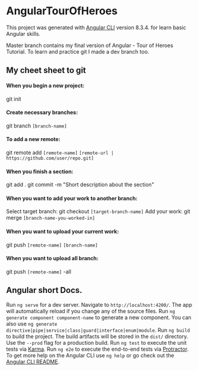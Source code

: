 # AngularTourOfHeroes

This project was generated with [Angular CLI](https://github.com/angular/angular-cli) version 8.3.4. for learn basic Angular skills.

Master branch contains my final version of Angular - Tour of Heroes Tutorial.
To learn and practice git I made a dev branch too.

## My cheet sheet to git

#### When you begin a new project:
git init

#### Create necessary branches:
git branch `[branch-name]`

#### To add a new remote:
git remote add `[remote-name]` `[remote-url | https://github.com/user/repo.git]`

#### When you finish a section:
git add .
git commit -m "Short description about the section"

#### When you want to add your work to another branch:
Select target branch:
git checkout `[target-branch-name]`
Add your work:
git merge `[branch-name-you-worked-in]`

#### When you want to upload your current work:
git push `[remote-name]` `[branch-name]`

#### When you want to upload all branch:
git push `[remote-name]` -all


## Angular short Docs.
Run `ng serve` for a dev server. Navigate to `http://localhost:4200/`. The app will automatically reload if you change any of the source files.
Run `ng generate component component-name` to generate a new component. You can also use `ng generate directive|pipe|service|class|guard|interface|enum|module`.
Run `ng build` to build the project. The build artifacts will be stored in the `dist/` directory. Use the `--prod` flag for a production build.
Run `ng test` to execute the unit tests via [Karma](https://karma-runner.github.io).
Run `ng e2e` to execute the end-to-end tests via [Protractor](http://www.protractortest.org/).
To get more help on the Angular CLI use `ng help` or go check out the [Angular CLI README](https://github.com/angular/angular-cli/blob/master/README.md).
